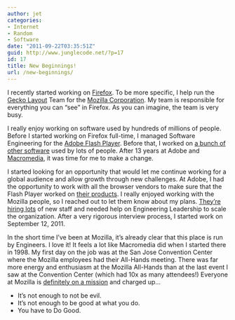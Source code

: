 ```yaml
---
author: jet
categories:
- Internet
- Random
- Software
date: "2011-09-22T03:35:51Z"
guid: http://www.junglecode.net/?p=17
id: 17
title: New Beginnings!
url: /new-beginnings/
---
```


I recently started working on [Firefox](http://www.firefox.com "Mozilla Firefox"). To be more specific, I help run the [Gecko Layout](http://en.wikipedia.org/wiki/Gecko_%28layout_engine%29 "Gecko Layout Engine") Team for the [Mozilla Corporation](http://www.mozilla.org/foundation/moco.html "MoCo"). My team is responsible for everything you can “see” in Firefox. As you can imagine, the team is very busy.

I really enjoy working on software used by hundreds of millions of people. Before I started working on Firefox full-time, I managed Software Engineering for the [Adobe Flash Player](http://www.adobe.com/products/flashplayer/ "Adobe Flash Player"). Before that, I worked on [a bunch of other software](http://www.linkedin.com/in/jethrovillegas "My LinkedIn profile") used by lots of people. After 13 years at Adobe and [Macromedia](http://en.wikipedia.org/wiki/Macromedia "MACR"), it was time for me to make a change.

I started looking for an opportunity that would let me continue working for a global audience and allow growth through new challenges. At Adobe, I had the opportunity to work with all the browser vendors to make sure that the Flash Player worked on [their products](http://www.adobe.com/products/flashplayer/systemreqs/ "supported browsers"). I really enjoyed working with the Mozilla people, so I reached out to let them know about my plans. [They’re hiring lots](http://www.mozilla.org/en-US/about/careers.html "Jobs at Mozilla") of new staff and needed help on Engineering Leadership to scale the organization. After a very rigorous interview process, I started work on September 12, 2011.

In the short time I’ve been at Mozilla, it’s already clear that this place is run by Engineers. I love it! It feels a lot like Macromedia did when I started there in 1998. My first day on the job was at the San Jose Convention Center where the Mozilla employees had their All-Hands meeting. There was far more energy and enthusiasm at the Mozilla All-Hands than at the last event I saw at the Convention Center (which had 10x as many attendees!) Everyone at Mozilla is [definitely on a mission](http://www.mozilla.org/about/mission.html "Moz Mission") and charged up…

- It’s not enough to not be evil.
- It’s not enough to be good at what you do.
- You have to Do Good.